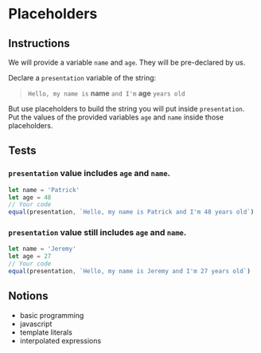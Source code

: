 # Placeholders

## Instructions

We will provide a variable `name` and `age`. They will be pre-declared by us.

Declare a `presentation` variable of the string:

> `Hello, my name is` **name** `and I'm` **age** `years old`

But use placeholders to build the string you will put inside `presentation`.  
Put the values of the provided variables `age` and `name` inside those
placeholders.

## Tests

### `presentation` value includes `age` and `name`.

```js
let name = 'Patrick'
let age = 48
// Your code
equal(presentation, `Hello, my name is Patrick and I'm 48 years old`)
```

### `presentation` value still includes `age` and `name`.

```js
let name = 'Jeremy'
let age = 27
// Your code
equal(presentation, `Hello, my name is Jeremy and I'm 27 years old`)
```

## Notions

- basic programming
- javascript
- template literals
- interpolated expressions
